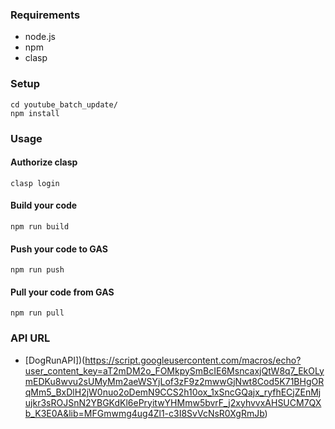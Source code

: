 ### Requirements
- node.js
- npm
- clasp

### Setup
```
cd youtube_batch_update/
npm install
```

### Usage
#### Authorize clasp
```
clasp login
```

#### Build your code
```
npm run build
```

#### Push your code to GAS
```
npm run push
```

#### Pull your code from GAS
```
npm run pull

```

### API URL
- [DogRunAPI])(https://script.googleusercontent.com/macros/echo?user_content_key=aT2mDM2o_FOMkpySmBcIE6MsncaxjQtW8q7_EkOLymEDKu8wvu2sUMyMm2aeWSYjLof3zF9z2mwwGjNwt8Cod5K71BHgORqMm5_BxDlH2jW0nuo2oDemN9CCS2h10ox_1xSncGQajx_ryfhECjZEnMjujkr3sROJSnN2YBGKdKl6ePryitwYHMmw5bvrF_j2xyhvvxAHSUCM7QXb_K3E0A&lib=MFGmwmg4ug4Zl1-c3I8SvVcNsR0XgRmJb)

